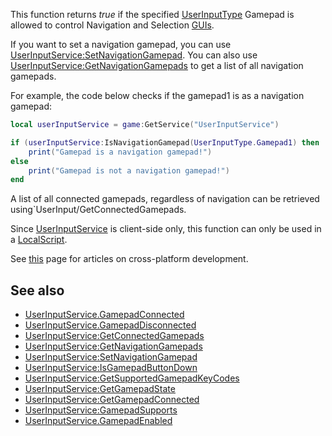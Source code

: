 This function returns _true_ if the specified [UserInputType](https://developer.roblox.com/en-us/api-reference/enum/UserInputType) Gamepad is allowed to control Navigation and Selection [GUIs](https://developer.roblox.com/en-us/api-reference/class/GuiObject).

If you want to set a navigation gamepad, you can use [UserInputService:SetNavigationGamepad](https://developer.roblox.com/en-us/api-reference/function/UserInputService/SetNavigationGamepad). You can also use [UserInputService:GetNavigationGamepads](https://developer.roblox.com/en-us/api-reference/function/UserInputService/GetNavigationGamepads) to get a list of all navigation gamepads.

For example, the code below checks if the gamepad1 is as a navigation gamepad:

```Lua
local userInputService = game:GetService("UserInputService")

if (userInputService:IsNavigationGamepad(UserInputType.Gamepad1) then
    print("Gamepad is a navigation gamepad!")
else
    print("Gamepad is not a navigation gamepad!")
end
```

A list of all connected gamepads, regardless of navigation can be retrieved using\`UserInput/GetConnectedGamepads.

Since [UserInputService](https://developer.roblox.com/en-us/api-reference/class/UserInputService) is client-side only, this function can only be used in a [LocalScript](https://developer.roblox.com/en-us/api-reference/class/LocalScript).

See [this](https://developer.roblox.com/learn-roblox/cross-platform) page for articles on cross-platform development.

See also
--------

*   [UserInputService.GamepadConnected](https://developer.roblox.com/en-us/api-reference/event/UserInputService/GamepadConnected)
*   [UserInputService.GamepadDisconnected](https://developer.roblox.com/en-us/api-reference/event/UserInputService/GamepadDisconnected)
*   [UserInputService:GetConnectedGamepads](https://developer.roblox.com/en-us/api-reference/function/UserInputService/GetConnectedGamepads)
*   [UserInputService:GetNavigationGamepads](https://developer.roblox.com/en-us/api-reference/function/UserInputService/GetNavigationGamepads)
*   [UserInputService:SetNavigationGamepad](https://developer.roblox.com/en-us/api-reference/function/UserInputService/SetNavigationGamepad)
*   [UserInputService:IsGamepadButtonDown](https://developer.roblox.com/en-us/api-reference/function/UserInputService/IsGamepadButtonDown)
*   [UserInputService:GetSupportedGamepadKeyCodes](https://developer.roblox.com/en-us/api-reference/function/UserInputService/GetSupportedGamepadKeyCodes)
*   [UserInputService:GetGamepadState](https://developer.roblox.com/en-us/api-reference/function/UserInputService/GetGamepadState)
*   [UserInputService:GetGamepadConnected](https://developer.roblox.com/en-us/api-reference/function/UserInputService/GetGamepadConnected)
*   [UserInputService:GamepadSupports](https://developer.roblox.com/en-us/api-reference/function/UserInputService/GamepadSupports)
*   [UserInputService.GamepadEnabled](https://developer.roblox.com/en-us/api-reference/property/UserInputService/GamepadEnabled)